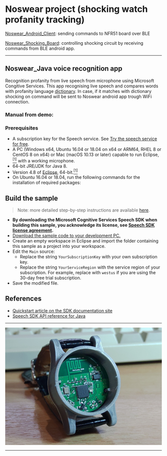 # Noswear project (shocking watch profanity tracking)  

[Noswear_Android_Client](https://github.com/StarrLucky/Noswear_Android_Client): sending commands to NFR51 board over BLE  

[Noswear_Shocking_Board](https://github.com/StarrLucky/Noswear_Shocking_Board): controlling shocking circuit by receiving commands from BLE android app.  

--- 

## Noswear_Java voice recognition app  

Recognition profanity from live speech from microphone using Microsoft Congitive Services.
This app recognising live speech and compares words with profanity language [dictionary](dict/profanity_dic.txt).
In case, if it matches with dictionary shocking on command will be sent to Noswear android app trough WiFi connection. 



### Manual from demo:
### Prerequisites
* A subscription key for the Speech service. See [Try the speech service for free](https://docs.microsoft.com/azure/cognitive-services/speech-service/get-started).
* A PC (Windows x64, Ubuntu 16.04 or 18.04 on x64 or ARM64, RHEL 8 or CentOS 8 on x64) or Mac (macOS 10.13 or later) capable to run Eclipse,[<sup>[1]</sup>](#footnote1) with a working microphone.
* 64-bit JRE/JDK for Java 8.
* Version 4.8 of [Eclipse](https://www.eclipse.org), 64-bit.[<sup>[1]</sup>](#footnote1)
* On Ubuntu 16.04 or 18.04, run the following commands for the installation of required packages:
## Build the sample

> Note: more detailed step-by-step instructions are available [here](https://docs.microsoft.com/azure/cognitive-services/speech-service/quickstart-java-jre).

* **By downloading the Microsoft Cognitive Services Speech SDK when building this sample, you acknowledge its license, see [Speech SDK license agreement](https://docs.microsoft.com/azure/cognitive-services/speech-service/license).**
* [Download the sample code to your development PC.](/README.md#get-the-samples)
* Create an empty workspace in Eclipse and import the folder containing this sample as a project into your workspace.
* Edit the `Main` source:
  * Replace the string `YourSubscriptionKey` with your own subscription key.
  * Replace the string `YourServiceRegion` with the service region of your subscription.
    For example, replace with `westus` if you are using the 30-day free trial subscription.
* Save the modified file.
## References

* [Quickstart article on the SDK documentation site](https://docs.microsoft.com/azure/cognitive-services/speech-service/quickstart-java-jre)
* [Speech SDK API reference for Java](https://aka.ms/csspeech/javaref)

----

  ![Noswear shocking watch pcb](https://github.com/StarrLucky/Noswear_Shocking_Board/blob/master/pcb.jpg)

----
